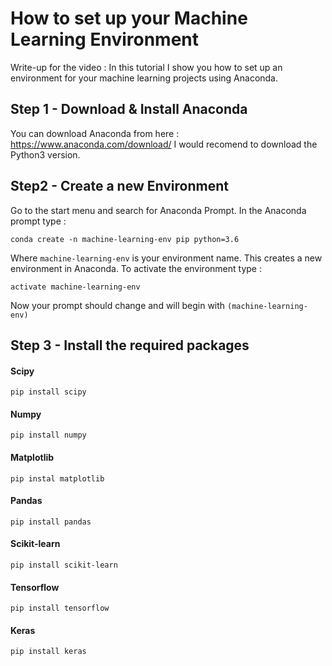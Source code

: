 # How to set up your Machine Learning Environment
Write-up for the video : 
In this tutorial I show you how to set up an environment for your machine learning projects using Anaconda. 

## Step 1 - Download & Install Anaconda 
You can download Anaconda from here : https://www.anaconda.com/download/
I would recomend to download the Python3 version.

## Step2 - Create a new Environment
Go to the start menu and search for Anaconda Prompt.
In the Anaconda prompt type : 
```
conda create -n machine-learning-env pip python=3.6
```
Where `machine-learning-env` is your environment name. 
This creates a new environment in Anaconda.
To activate the environment type : 
```
activate machine-learning-env
```
Now your prompt should change and will begin with `(machine-learning-env)`

## Step 3 - Install the required packages
#### Scipy
```
pip install scipy
```
#### Numpy
```
pip install numpy
```
#### Matplotlib
```
pip instal matplotlib
```
#### Pandas
```
pip install pandas
```
#### Scikit-learn
```
pip install scikit-learn
```
#### Tensorflow
```
pip install tensorflow
```
#### Keras
```
pip install keras
```